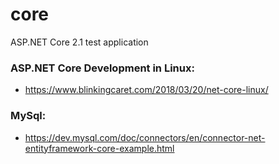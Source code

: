 # core
ASP.NET Core 2.1 test application


### ASP.NET Core Development in Linux:
- https://www.blinkingcaret.com/2018/03/20/net-core-linux/

### MySql:
- https://dev.mysql.com/doc/connectors/en/connector-net-entityframework-core-example.html